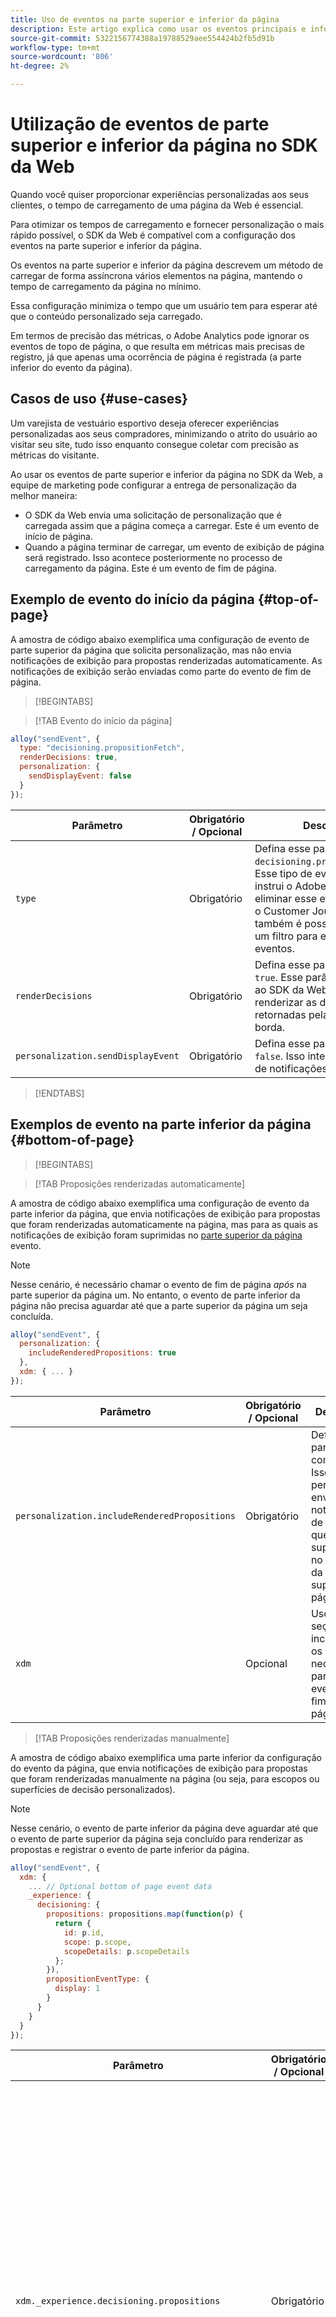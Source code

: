```yaml
---
title: Uso de eventos na parte superior e inferior da página
description: Este artigo explica como usar os eventos principais e inferiores da página no SDK da Web.
source-git-commit: 5322156774388a19788529aee554424b2fb5d91b
workflow-type: tm+mt
source-wordcount: '806'
ht-degree: 2%

---
```



# Utilização de eventos de parte superior e inferior da página no SDK da Web

Quando você quiser proporcionar experiências personalizadas aos seus clientes, o tempo de carregamento de uma página da Web é essencial.

Para otimizar os tempos de carregamento e fornecer personalização o mais rápido possível, o SDK da Web é compatível com a configuração dos eventos na parte superior e inferior da página.

Os eventos na parte superior e inferior da página descrevem um método de carregar de forma assíncrona vários elementos na página, mantendo o tempo de carregamento da página no mínimo.

Essa configuração minimiza o tempo que um usuário tem para esperar até que o conteúdo personalizado seja carregado.

Em termos de precisão das métricas, o Adobe Analytics pode ignorar os eventos de topo de página, o que resulta em métricas mais precisas de registro, já que apenas uma ocorrência de página é registrada (a parte inferior do evento da página).

## Casos de uso {#use-cases}

Um varejista de vestuário esportivo deseja oferecer experiências personalizadas aos seus compradores, minimizando o atrito do usuário ao visitar seu site, tudo isso enquanto consegue coletar com precisão as métricas do visitante.

Ao usar os eventos de parte superior e inferior da página no SDK da Web, a equipe de marketing pode configurar a entrega de personalização da melhor maneira:

* O SDK da Web envia uma solicitação de personalização que é carregada assim que a página começa a carregar. Este é um evento de início de página.
* Quando a página terminar de carregar, um evento de exibição de página será registrado. Isso acontece posteriormente no processo de carregamento da página. Este é um evento de fim de página.

## Exemplo de evento do início da página {#top-of-page}

A amostra de código abaixo exemplifica uma configuração de evento de parte superior da página que solicita personalização, mas não envia notificações de exibição para propostas renderizadas automaticamente. As notificações de exibição serão enviadas como parte do evento de fim de página.

>[!BEGINTABS]

>[!TAB Evento do início da página]

```js
alloy("sendEvent", {
  type: "decisioning.propositionFetch",
  renderDecisions: true,
  personalization: {
    sendDisplayEvent: false
  }
});
```

| Parâmetro | Obrigatório / Opcional | Descrição |
|---|---|---|
| `type` | Obrigatório | Defina esse parâmetro como `decisioning.propositionFetch`. Esse tipo de evento especial instrui o Adobe Analytics a eliminar esse evento. Ao usar o Customer Journey Analytics, também é possível configurar um filtro para eliminar esses eventos. |
| `renderDecisions` | Obrigatório | Defina esse parâmetro como `true`. Esse parâmetro informa ao SDK da Web para renderizar as decisões retornadas pela Rede de borda. |
| `personalization.sendDisplayEvent` | Obrigatório | Defina esse parâmetro como `false`. Isso interrompe o envio de notificações de exibição. |

>[!ENDTABS]

## Exemplos de evento na parte inferior da página {#bottom-of-page}

>[!BEGINTABS]

>[!TAB Proposições renderizadas automaticamente]

A amostra de código abaixo exemplifica uma configuração de evento da parte inferior da página, que envia notificações de exibição para propostas que foram renderizadas automaticamente na página, mas para as quais as notificações de exibição foram suprimidas no [parte superior da página](#top-of-page) evento.

>[!NOTE]
>
>Nesse cenário, é necessário chamar o evento de fim de página _após_ na parte superior da página um. No entanto, o evento de parte inferior da página não precisa aguardar até que a parte superior da página um seja concluída.

```js
alloy("sendEvent", {
  personalization: {
    includeRenderedPropositions: true
  },
  xdm: { ... }
});
```

| Parâmetro | Obrigatório / Opcional | Descrição |
|---|---|---|
| `personalization.includeRenderedPropositions` | Obrigatório | Defina esse parâmetro como `true`. Isso permite o envio de notificações de exibição que foram suprimidas no evento da parte superior da página. |
| `xdm` | Opcional | Use esta seção para incluir todos os dados necessários para o evento de fim de página. |

>[!TAB Proposições renderizadas manualmente]

A amostra de código abaixo exemplifica uma parte inferior da configuração do evento da página, que envia notificações de exibição para propostas que foram renderizadas manualmente na página (ou seja, para escopos ou superfícies de decisão personalizados).

>[!NOTE]
>
>Nesse cenário, o evento de parte inferior da página deve aguardar até que o evento de parte superior da página seja concluído para renderizar as propostas e registrar o evento de parte inferior da página.

```js
alloy("sendEvent", {
  xdm: { 
    ... // Optional bottom of page event data
    _experience: {
      decisioning: {
        propositions: propositions.map(function(p) {
          return {
            id: p.id,
            scope: p.scope,
            scopeDetails: p.scopeDetails
          };
        }),
        propositionEventType: {
          display: 1
        }
      }
    }
  }
});
```



| Parâmetro | Obrigatório / Opcional | Descrição |
|---|---|---|
| `xdm._experience.decisioning.propositions` | Obrigatório | Esta seção define as apresentações renderizadas manualmente. Você deve incluir a proposta `ID`, `scope`, e `scopeDetails`. Consulte a documentação sobre como [renderizar personalização manualmente](../personalization/rendering-personalization-content.md#manually) para obter mais informações sobre como registrar notificações de exibição para conteúdo renderizado manualmente. A personalização renderizada manualmente deve ser incluída na parte inferior da ocorrência da página. |
| `xdm._experience.decisioning.propositionEventType` | Obrigatório | Defina esse parâmetro como `display: 1`. |
| `xdm` | Opcional | Use esta seção para incluir todos os dados necessários para o evento de fim de página. |

>[!ENDTABS]


## Aplicativo de página única com ocorrências de página superior e inferior {#spa-example}


>[!BEGINTABS]

>[!TAB Primeira exibição de página]

O exemplo abaixo inclui a adição do obrigatório `xdm.web.webPageDetails.viewName` parâmetro. É isso que o torna um aplicativo de página única. A variável `viewName` neste exemplo, é a exibição carregada no carregamento da página.

```js
// Top of page, render decisions for the "home" view.
alloy("sendEvent", {
    type: "decisioning.propositionFetch",
    renderDecisions: true,
    personalization: {
        sendDisplayEvent: false
    },
    xdm: {
        web: {
            webPageDetails: {
                viewName: "home"
            }
        }
    }
});

// Bottom of page, send display notifications for the items that were rendered.
// Note: You need to include the viewName in both top and bottom of page so that the
// correct view is rendered at the top of the page, and the correct view is recorded
// at the bottom of the page.

alloy("sendEvent", {
    personalization: {
        includeRenderedPropositions: true
    },
    xdm: {
        ...,
        web: {
            webPageDetails: {
                viewName: "home"
            }
        }
    }
});
```

>[!TAB Segunda exibição de página (Opção 1)]

Neste exemplo, não há necessidade de fazer uma divisão de página de cima/baixo porque a personalização da página já foi buscada.

```js
alloy("sendEvent", {
  renderDecisions: true,
  xdm: {
    ...,
    web: {
      webPageDetails: {
        viewName: "cart"
      }
    }
  }
});
```


>[!TAB Segunda exibição de página (Opção 2)]

Se ainda precisar atrasar a parte inferior da ocorrência da página, você pode usar `applyPropositions` para a parte superior da ocorrência da página. Como nenhuma personalização precisa ser buscada e nenhum dado do Analytics precisa ser gravado, não há necessidade de fazer uma solicitação à Rede de borda.

```js
// top of page, render the decisions already fetched for the "cart" view.
alloy("applyPropositions", {
    viewName: "cart"
});

// bottom of page, send display notifications for the items that were rendered.
// Note: You need to include the viewName in both top and bottom of page so that the
// correct view is rendered at the top of the page, and the correct view is recorded
// at the bottom of the page.
alloy("sendEvent", {
    personalization: {
        includeRenderedPropositions: true
    },
    xdm: {
        ...,
        web: {
            webPageDetails: {
                viewName: "cart"
            }
        }
    }
});
```

>[!ENDTABS]

## Amostra do GitHub {#github-sample}

A amostra encontrada em [este endereço](https://github.com/adobe/alloy-samples/tree/main/top-and-bottom) demonstra como usar o Experience Platform e o SDK da Web para solicitar personalização na parte superior da página e enviar métricas de análise na parte inferior. Você pode baixar a amostra e executá-la localmente para entender como os eventos na parte superior e inferior da página funcionam.
